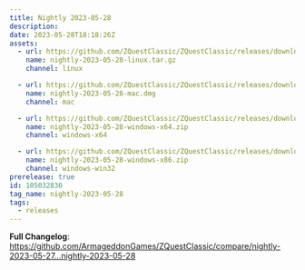 ```yaml
---
title: Nightly 2023-05-28
description: 
date: 2023-05-28T18:18:26Z
assets: 
  - url: https://github.com/ZQuestClassic/ZQuestClassic/releases/download/nightly-2023-05-28/nightly-2023-05-28-linux.tar.gz
    name: nightly-2023-05-28-linux.tar.gz
    channel: linux

  - url: https://github.com/ZQuestClassic/ZQuestClassic/releases/download/nightly-2023-05-28/nightly-2023-05-28-mac.dmg
    name: nightly-2023-05-28-mac.dmg
    channel: mac

  - url: https://github.com/ZQuestClassic/ZQuestClassic/releases/download/nightly-2023-05-28/nightly-2023-05-28-windows-x64.zip
    name: nightly-2023-05-28-windows-x64.zip
    channel: windows-x64

  - url: https://github.com/ZQuestClassic/ZQuestClassic/releases/download/nightly-2023-05-28/nightly-2023-05-28-windows-x86.zip
    name: nightly-2023-05-28-windows-x86.zip
    channel: windows-win32
prerelease: true
id: 105032830
tag_name: nightly-2023-05-28
tags:
  - releases
---
```


**Full Changelog**: https://github.com/ArmageddonGames/ZQuestClassic/compare/nightly-2023-05-27...nightly-2023-05-28
